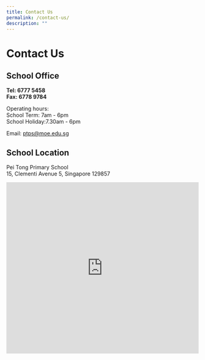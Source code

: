 ```yaml
---
title: Contact Us
permalink: /contact-us/
description: ""
---
```

# Contact Us


## School Office


**Tel: 6777 5458**&nbsp; &nbsp; &nbsp;<br>
**Fax: 6778 9784**

  

Operating hours:<br>
School Term: 7am - 6pm<br>
School Holiday:7.30am - 6pm

  

Email:&nbsp;[ptps@moe.edu.sg](mailto:ptps@moe.edu.sg)



School Location
---------------

Pei Tong Primary School  
15, Clementi Avenue 5, Singapore 129857

<iframe src="https://www.google.com/maps/embed?pb=!1m18!1m12!1m3!1d3988.7657538469325!2d103.76501567467031!3d1.3161196986713954!2m3!1f0!2f0!3f0!3m2!1i1024!2i768!4f13.1!3m3!1m2!1s0x31da1a84b222873d%3A0xccb2a0c9cb175334!2sPei%20Tong%20Primary%20School!5e0!3m2!1sen!2ssg!4v1685325326739!5m2!1sen!2ssg" width="100%" height="450" style="border:0;" allowfullscreen="" loading="lazy"></iframe>